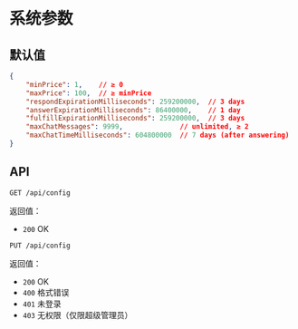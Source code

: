 # 系统参数

## 默认值

```json
{
    "minPrice": 1,    // ≥ 0
    "maxPrice": 100,  // ≥ minPrice
    "respondExpirationMilliseconds": 259200000,  // 3 days 
    "answerExpirationMilliseconds": 86400000,    // 1 day
    "fulfillExpirationMilliseconds": 259200000,  // 3 days
    "maxChatMessages": 9999,              // unlimited, ≥ 2
    "maxChatTimeMilliseconds": 604800000  // 7 days (after answering)
}
```

## API

```
GET /api/config
```

返回值：

- `200` OK

```
PUT /api/config
```

返回值：

- `200` OK
- `400` 格式错误
- `401` 未登录
- `403` 无权限（仅限超级管理员）

